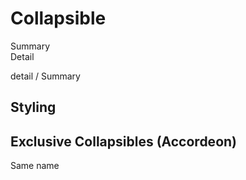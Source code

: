 # Collapsible

<detail>
<summary>
Summary
</summary>
Detail
</detail>


detail / Summary

## Styling

## Exclusive Collapsibles (Accordeon)

Same name